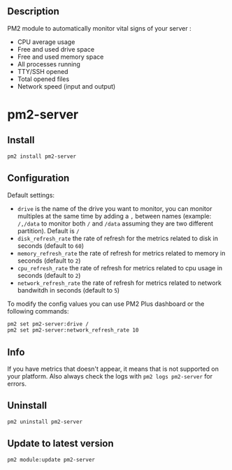 
## Description

PM2 module to automatically monitor vital signs of your server :

* CPU average usage
* Free and used drive space
* Free and used memory space
* All processes running
* TTY/SSH opened
* Total opened files
* Network speed (input and output)

# pm2-server

## Install

```bash
pm2 install pm2-server
```

## Configuration

Default settings:

* `drive` is the name of the drive you want to monitor, you can monitor multiples at the same time by adding a `,` between names (example: `/,/data` to monitor both `/` and `/data` assuming they are two different partition). Default is `/`
* `disk_refresh_rate` the rate of refresh for the metrics related to disk in seconds (default to `60`)
* `memory_refresh_rate` the rate of refresh for metrics related to memory in seconds (default to `2`)
* `cpu_refresh_rate` the rate of refresh for metrics related to cpu usage in seconds (default to `2`)
* `network_refresh_rate` the rate of refresh for metrics related to network bandwitdh in seconds (default to `5`)

To modify the config values you can use PM2 Plus dashboard or the following commands:

```bash
pm2 set pm2-server:drive /
pm2 set pm2-server:network_refresh_rate 10
```

## Info 


If you have metrics that doesn't appear, it means that is not supported on your platform. Also always check the logs with `pm2 logs pm2-server` for errors.


## Uninstall

```bash
pm2 uninstall pm2-server
```

## Update to latest version

```bash
pm2 module:update pm2-server
```
